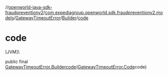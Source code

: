 //[openworld-java-sdk-fraudpreventionv2](../../../../index.md)/[com.expediagroup.openworld.sdk.fraudpreventionv2.models](../../index.md)/[GatewayTimeoutError](../index.md)/[Builder](index.md)/[code](code.md)

# code

[JVM]\

public final [GatewayTimeoutError.Builder](index.md)[code](code.md)([GatewayTimeoutError.Code](../-code/index.md)code)
